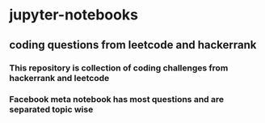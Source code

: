 # jupyter-notebooks
## coding questions from leetcode and hackerrank
### This repository is collection of coding challenges from hackerrank and leetcode
### Facebook meta notebook has most questions and are separated topic wise
